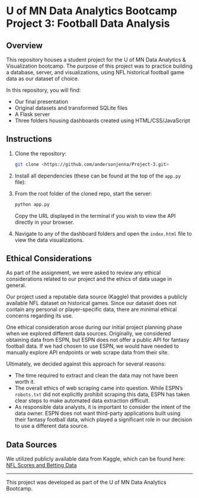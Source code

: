 # U of MN Data Analytics Bootcamp Project 3: Football Data Analysis

## Overview
This repository houses a student project for the U of MN Data Analytics & Visualization bootcamp. The purpose of this project was to practice building a database, server, and visualizations, using NFL historical football game data as our dataset of choice. 

In this repository, you will find:
- Our final presentation
- Original datasets and transformed SQLite files
- A Flask server
- Three folders housing dashboards created using HTML/CSS/JavaScript

## Instructions

1. Clone the repository:
   ```sh
   git clone <https://github.com/andersonjenna/Project-3.git>
   ```
2. Install all dependencies (these can be found at the top of the `app.py` file):

3. From the root folder of the cloned repo, start the server:
   ```sh
   python app.py
   ```
   Copy the URL displayed in the terminal if you wish to view the API directly in your browser.

4. Navigate to any of the dashboard folders and open the `index.html` file to view the data visualizations.

## Ethical Considerations

As part of the assignment, we were asked to review any ethical considerations related to our project and the ethics of data usage in general. 

Our project used a reputable data source (Kaggle) that provides a publicly available NFL dataset on historical games. Since our dataset does not contain any personal or player-specific data, there are minimal ethical concerns regarding its use.

One ethical consideration arose during our initial project planning phase when we explored different data sources. Originally, we considered obtaining data from ESPN, but ESPN does not offer a public API for fantasy football data. If we had chosen to use ESPN, we would have needed to manually explore API endpoints or web scrape data from their site.

Ultimately, we decided against this approach for several reasons:
- The time required to extract and clean the data may not have been worth it.
- The overall ethics of web scraping came into question. While ESPN’s `robots.txt` did not explicitly prohibit scraping this data, ESPN has taken clear steps to make automated data extraction difficult.
- As responsible data analysts, it is important to consider the intent of the data owner. ESPN does not want third-party applications built using their fantasy football data, which played a significant role in our decision to use a different data source.

## Data Sources
We utilized publicly available data from Kaggle, which can be found here:
[NFL Scores and Betting Data](https://www.kaggle.com/datasets/tobycrabtree/nfl-scores-and-betting-data)

---

This project was developed as part of the U of MN Data Analytics Bootcamp.
